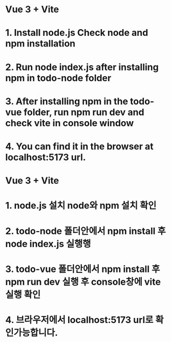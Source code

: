 # Vue 3 + Vite
# 1. Install node.js Check node and npm installation
# 2. Run node index.js after installing npm in todo-node folder
# 3. After installing npm in the todo-vue folder, run npm run dev and check vite in console window
# 4. You can find it in the browser at localhost:5173 url.

# Vue 3 + Vite
# 1. node.js 설치 node와 npm 설치 확인 
# 2. todo-node 폴더안에서 npm install 후 node index.js 실행행
# 3. todo-vue 폴더안에서 npm install 후 npm run dev 실행 후 console창에 vite 실행 확인
# 4. 브라우저에서 localhost:5173 url로 확인가능합니다.
